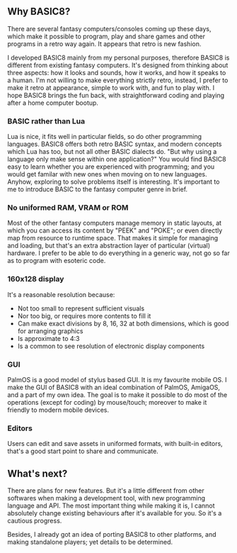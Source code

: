 ## Why BASIC8?

There are several fantasy computers/consoles coming up these days, which make it possible to program, play and share games and other programs in a retro way again. It appears that retro is new fashion.

I developed BASIC8 mainly from my personal purposes, therefore BASIC8 is different from existing fantasy computers. It's designed from thinking about three aspects: how it looks and sounds, how it works, and how it speaks to a human. I'm not willing to make everything strictly retro, instead, I prefer to make it retro at appearance, simple to work with, and fun to play with. I hope BASIC8 brings the fun back, with straightforward coding and playing after a home computer bootup.

### BASIC rather than Lua

Lua is nice, it fits well in particular fields, so do other programming languages. BASIC8 offers both retro BASIC syntax, and modern concepts which Lua has too, but not all other BASIC dialects do. "But why using a language only make sense within one application?" You would find BASIC8 easy to learn whether you are experienced with programming; and you would get familar with new ones when moving on to new languages. Anyhow, exploring to solve problems itself is interesting. It's important to me to introduce BASIC to the fantasy computer genre in brief.

### No uniformed RAM, VRAM or ROM

Most of the other fantasy computers manage memory in static layouts, at which you can access its content by "PEEK" and "POKE"; or even directly map from resource to runtime space. That makes it simple for managing and loading, but that's an extra abstraction layer of particular (virtual) hardware. I prefer to be able to do everything in a generic way, not go so far as to program with esoteric code.

### 160x128 display

It's a reasonable resolution because:

* Not too small to represent sufficient visuals
* Nor too big, or requires more contents to fill it
* Can make exact divisions by 8, 16, 32 at both dimensions, which is good for arranging graphics
* Is approximate to 4:3
* Is a common to see resolution of electronic display components

### GUI

PalmOS is a good model of stylus based GUI. It is my favourite mobile OS. I make the GUI of BASIC8 with an ideal combination of PalmOS, AmigaOS, and a part of my own idea. The goal is to make it possible to do most of the operations (except for coding) by mouse/touch; moreover to make it friendly to modern mobile devices.

### Editors

Users can edit and save assets in uniformed formats, with built-in editors, that's a good start point to share and communicate.

## What's next?

There are plans for new features. But it's a little different from other softwares when making a development tool, with new programming language and API. The most important thing while making it is, I cannot absolutely change existing behaviours after it's available for you. So it's a cautious progress.

Besides, I already got an idea of porting BASIC8 to other platforms, and making standalone players; yet details to be determined.

